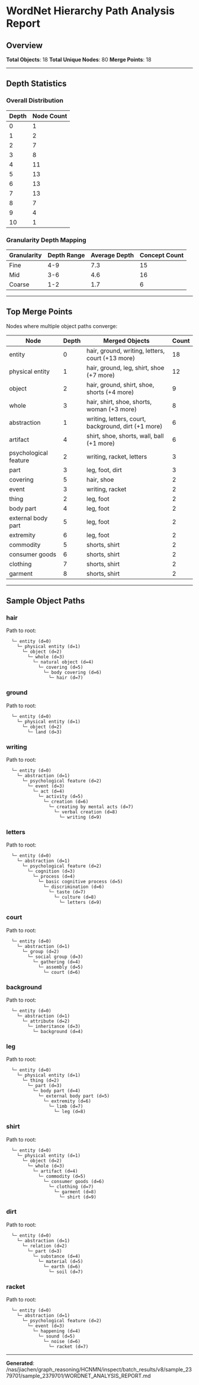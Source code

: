 # WordNet Hierarchy Path Analysis Report

## Overview

**Total Objects**: 18
**Total Unique Nodes**: 80
**Merge Points**: 18

---

## Depth Statistics

### Overall Distribution

| Depth | Node Count |
|-------|------------|
| 0 | 1 |
| 1 | 2 |
| 2 | 7 |
| 3 | 8 |
| 4 | 11 |
| 5 | 13 |
| 6 | 13 |
| 7 | 13 |
| 8 | 7 |
| 9 | 4 |
| 10 | 1 |

### Granularity Depth Mapping


| Granularity | Depth Range | Average Depth | Concept Count |
|-------------|-------------|---------------|---------------|
| Fine | 4-9 | 7.3 | 15 |
| Mid | 3-6 | 4.6 | 16 |
| Coarse | 1-2 | 1.7 | 6 |

---

## Top Merge Points

Nodes where multiple object paths converge:

| Node | Depth | Merged Objects | Count |
|------|-------|----------------|-------|
| entity | 0 | hair, ground, writing, letters, court (+13 more) | 18 |
| physical entity | 1 | hair, ground, leg, shirt, shoe (+7 more) | 12 |
| object | 2 | hair, ground, shirt, shoe, shorts (+4 more) | 9 |
| whole | 3 | hair, shirt, shoe, shorts, woman (+3 more) | 8 |
| abstraction | 1 | writing, letters, court, background, dirt (+1 more) | 6 |
| artifact | 4 | shirt, shoe, shorts, wall, ball (+1 more) | 6 |
| psychological feature | 2 | writing, racket, letters | 3 |
| part | 3 | leg, foot, dirt | 3 |
| covering | 5 | hair, shoe | 2 |
| event | 3 | writing, racket | 2 |
| thing | 2 | leg, foot | 2 |
| body part | 4 | leg, foot | 2 |
| external body part | 5 | leg, foot | 2 |
| extremity | 6 | leg, foot | 2 |
| commodity | 5 | shorts, shirt | 2 |
| consumer goods | 6 | shorts, shirt | 2 |
| clothing | 7 | shorts, shirt | 2 |
| garment | 8 | shorts, shirt | 2 |

---

## Sample Object Paths


### hair

Path to root:
```
  └─ entity (d=0)
    └─ physical entity (d=1)
      └─ object (d=2)
        └─ whole (d=3)
          └─ natural object (d=4)
            └─ covering (d=5)
              └─ body covering (d=6)
                └─ hair (d=7)
```

### ground

Path to root:
```
  └─ entity (d=0)
    └─ physical entity (d=1)
      └─ object (d=2)
        └─ land (d=3)
```

### writing

Path to root:
```
  └─ entity (d=0)
    └─ abstraction (d=1)
      └─ psychological feature (d=2)
        └─ event (d=3)
          └─ act (d=4)
            └─ activity (d=5)
              └─ creation (d=6)
                └─ creating by mental acts (d=7)
                  └─ verbal creation (d=8)
                    └─ writing (d=9)
```

### letters

Path to root:
```
  └─ entity (d=0)
    └─ abstraction (d=1)
      └─ psychological feature (d=2)
        └─ cognition (d=3)
          └─ process (d=4)
            └─ basic cognitive process (d=5)
              └─ discrimination (d=6)
                └─ taste (d=7)
                  └─ culture (d=8)
                    └─ letters (d=9)
```

### court

Path to root:
```
  └─ entity (d=0)
    └─ abstraction (d=1)
      └─ group (d=2)
        └─ social group (d=3)
          └─ gathering (d=4)
            └─ assembly (d=5)
              └─ court (d=6)
```

### background

Path to root:
```
  └─ entity (d=0)
    └─ abstraction (d=1)
      └─ attribute (d=2)
        └─ inheritance (d=3)
          └─ background (d=4)
```

### leg

Path to root:
```
  └─ entity (d=0)
    └─ physical entity (d=1)
      └─ thing (d=2)
        └─ part (d=3)
          └─ body part (d=4)
            └─ external body part (d=5)
              └─ extremity (d=6)
                └─ limb (d=7)
                  └─ leg (d=8)
```

### shirt

Path to root:
```
  └─ entity (d=0)
    └─ physical entity (d=1)
      └─ object (d=2)
        └─ whole (d=3)
          └─ artifact (d=4)
            └─ commodity (d=5)
              └─ consumer goods (d=6)
                └─ clothing (d=7)
                  └─ garment (d=8)
                    └─ shirt (d=9)
```

### dirt

Path to root:
```
  └─ entity (d=0)
    └─ abstraction (d=1)
      └─ relation (d=2)
        └─ part (d=3)
          └─ substance (d=4)
            └─ material (d=5)
              └─ earth (d=6)
                └─ soil (d=7)
```

### racket

Path to root:
```
  └─ entity (d=0)
    └─ abstraction (d=1)
      └─ psychological feature (d=2)
        └─ event (d=3)
          └─ happening (d=4)
            └─ sound (d=5)
              └─ noise (d=6)
                └─ racket (d=7)
```

---

**Generated**: /nas/jiachen/graph_reasoning/HCNMN/inspect/batch_results/v8/sample_2379701/sample_2379701/WORDNET_ANALYSIS_REPORT.md
